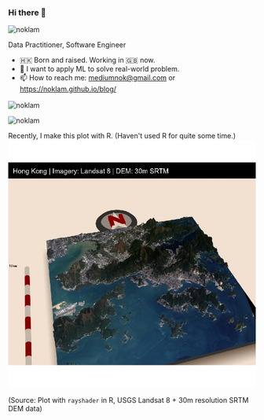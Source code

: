 ### Hi there  👋
<p align="left"> <img src="https://komarev.com/ghpvc/?username=noklam" alt="noklam" /> </p> 

Data Practitioner, Software Engineer
- 🇭🇰 Born and raised. Working in 🇬🇧 now.
- 🔭 I want to apply ML to solve real-world problem.  
- 📫 How to reach me: mediumnok@gmail.com or https://noklam.github.io/blog/

<p align="left"><img align="center" src="https://github-readme-stats.vercel.app/api?username=noklam&show_icons=true" alt="noklam" /></p>


<p align="left"> <img src="https://github.com/noklam/github_metrics/blob/main/github-metrics.svg" alt="noklam" /> </p> 


Recently, I make this plot with R. (Haven't used R for quite some time.)
![image](images/rayshader_hk.png)

(Source: Plot with `rayshader` in R, USGS Landsat 8 + 30m resolution SRTM DEM data)
